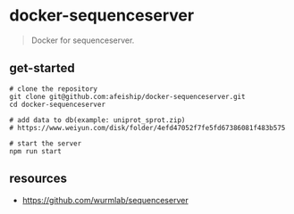 # docker-sequenceserver
> Docker for sequenceserver.

## get-started
```shell
# clone the repository
git clone git@github.com:afeiship/docker-sequenceserver.git
cd docker-sequenceserver

# add data to db(example: uniprot_sprot.zip)
# https://www.weiyun.com/disk/folder/4efd47052f7fe5fd67386081f483b575

# start the server
npm run start
```

## resources
- https://github.com/wurmlab/sequenceserver
